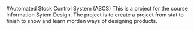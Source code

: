 #Automated Stock Control System (ASCS)
This is a project for the course Information Sytem Design. The project is to create a projcet from stat to finish to show and learn morden ways of designing products. 
